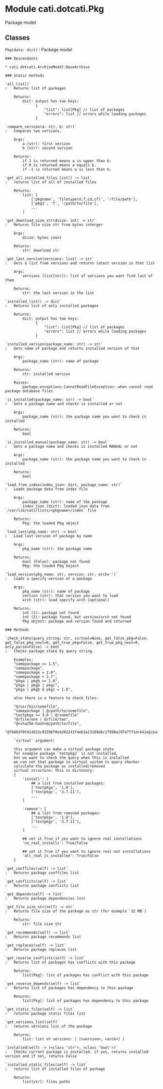 Module cati.dotcati.Pkg
=======================
Package model

Classes
-------

`Pkg(data: dict)`
:   Package model

    ### Descendants

    * cati.dotcati.ArchiveModel.BaseArchive

    ### Static methods

    `all_list()`
    :   Returns list of packages
        
        Returns:
            dict: output has two keys:
                  {
                      "list": list[Pkg] // list of packages
                      "errors": list // errors while loading packages
                  }

    `compare_version(a: str, b: str)`
    :   Compares two versions.
        
        Args:
            a (str): first version
            b (str): second version
        
        Returns:
            if 1 is returned means a is upper than b.
            if 0 is returned means a equals b.
            if -1 is returned means a is less than b.

    `get_all_installed_files_list() ‑> list`
    :   returns list of all of installed files
        
        Returns:
            list: [
                ['pkgname', 'filetype(d,f,cd,cf)', '/file/path'],
                ['pkg1', 'f', '/path/to/file'],
                ...
            ]

    `get_download_size_str(dsize: int) ‑> str`
    :   Returns file size str from bytes interger
        
        Args:
            dsize: bytes count
        
        Returns:
            str: download str

    `get_last_version(versions: list) ‑> str`
    :   Gets a list from versions and returns latest version in that list
        
        Args:
            versions (list[str]): list of versions you want find last of them
        
        Returns:
            str: the last version in the list

    `installed_list() ‑> dict`
    :   Returns list of only installed packages 
        
        Returns:
            dict: output has two keys:
                  {
                      "list": list[Pkg] // list of packages
                      "errors": list // errors while loading packages
                  }

    `installed_version(package_name: str) ‑> str`
    :   Gets name of package and returns installed version of that
        
        Args:
            package_name (str): name of package
        
        Returns:
            str: installed version
        
        Raises:
            package.exceptions.CannotReadFileException: when cannot read package database files

    `is_installed(package_name: str) ‑> bool`
    :   Gets a package name and checks is installed or not
        
        Args:
            package_name (str): the package name you want to check is installed
        
        Returns:
            bool

    `is_installed_manual(package_name: str) ‑> bool`
    :   Gets a package name and checks is installed MANUAL or not
        
        Args:
            package_name (str): the package name you want to check is installed
        
        Returns:
            bool

    `load_from_index(index_json: dict, package_name: str)`
    :   Loads package data from index file
        
        Args:
            package_name (str): name of the package
            index_json (dict): loaded json data from `/var/lib/cati/lists/<pkgname>/index` file
        
        Returns:
            Pkg: the loaded Pkg object

    `load_last(pkg_name: str) ‑> bool`
    :   Load last version of package by name
        
        Args:
            pkg_name (str): the package name
        
        Returns:
            bool (False): package not found
            Pkg: the loaded Pkg boject

    `load_version(pkg_name: str, version: str, arch='')`
    :   loads a specify version of a package
        
        Args:
            pkg_name (str): name of package
            version (str): that version you want to load
            arch (str): load specify arch (optional)
        
        Returns:
            int (1): package not found
            int (2): package found, but version/arch not found
            Pkg object: package and version found and returned

    ### Methods

    `check_state(query_string: str, virtual=None, get_false_pkg=False, get_false_pkg_next=0, get_true_pkg=False, get_true_pkg_next=0, only_parse=False) ‑> bool`
    :   Checks package state by query string.
        
        Examples:
        "somepackage >= 1.5",
        "somepackage",
        "somepackage = 2.0",
        "somepackage < 1.7",
        "pkga | pkgb >= 1.0",
        "pkga | pkgb | pkgc",
        "pkga | pkgb & pkgc = 1.0",
        
        also there is a feature to check files:
        
        "@/usr/bin/somefile",
        "somepackage | @/path/to/somefile",
        "testpkga >= 3.0 | @/somefile"
        "@/file/one | @/file/two",
        "@<sha256-hash>@/path/to/file",
        "@76883f0fd14015c93296f0e4202241f4eb3a23189dbc17990a197477f1dc441a@/path/to/file"
        
        `virtual` argument:
        
        this argument can make a virtual package state
        for example package `testpkgz` is not installed,
        but we want to check the query when this is installed
        we can set that package in virtual system to query checker
        calculate tha package as installed/removed
        virtual structure: this is dictonary:
        {
            'install': [
                ## a list from installed packages:
                ['testpkgx', '1.0'],
                ['testpkgz', '3.7.11'],
                ...
            ]
        
            'remove': [
                ## a list from removed packages:
                ['testpkgx', '1.0'],
                ['testpkgz', '3.7.11'],
                ...
            ]
        
            ## set it True if you want to ignore real installations
            'no_real_installs': True/False
        
            ## set it True if you want to ignore real not installations
            'all_real_is_installed': True/False
        }

    `get_conffiles(self) ‑> list`
    :   Returns package conffiles list

    `get_conflicts(self) ‑> list`
    :   Returns package conflicts list

    `get_depends(self) ‑> list`
    :   Returns package dependencies list

    `get_file_size_str(self) ‑> str`
    :   Returns file size of the package as str (for example `32 MB`)
        
        Returns:
            str: file size str

    `get_recommends(self) ‑> list`
    :   Returns package recommends list

    `get_replaces(self) ‑> list`
    :   Returns package replaces list

    `get_reverse_conflicts(self) ‑> list`
    :   Returns list of packages has conflicts with this package
        
        Returns:
            list[Pkg]: list of packages has conflict with this package

    `get_reverse_depends(self) ‑> list`
    :   Returns list of packages has dependency to this package
        
        Returns:
            list[Pkg]: list of packages has dependency to this package

    `get_static_files(self) ‑> list`
    :   returns package static files list

    `get_versions_list(self)`
    :   returns versions list of the package
        
        Returns:
            list: list of versions: [ [<version>, <arch>] ]

    `installed(self) ‑> (<class 'str'>, <class 'bool'>)`
    :   Checks current package is installed. if yes, returns installed version and if not, returns False

    `installed_static_files(self) ‑> list`
    :   returns list of installed files of package
        
        Returns:
            list[str]: files paths